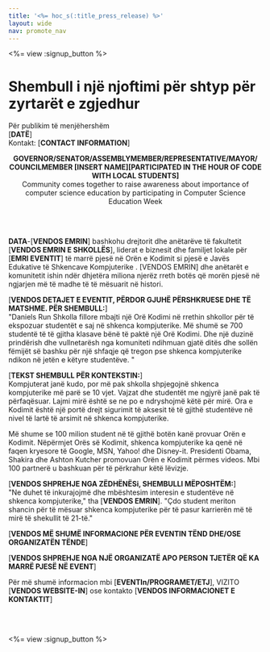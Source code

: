 ```yaml
---
title: '<%= hoc_s(:title_press_release) %>'
layout: wide
nav: promote_nav
---
```

<%= view :signup_button %>

# Shembull i një njoftimi për shtyp për zyrtarët e zgjedhur

Për publikim të menjëhershëm  
[**DATË**]  
Kontakt: [**CONTACT INFORMATION**]  
  


<strong>

<center>
  GOVERNOR/SENATOR/ASSEMBLYMEMBER/REPRESENTATIVE/MAYOR/ COUNCILMEMBER [INSERT NAME][PARTICIPATED IN THE HOUR OF CODE WITH LOCAL STUDENTS]</strong><br /> Community comes together to raise awareness about importance of computer science education by participating in Computer Science Education Week
</center>

<br /> <br /></p> 

<p>
  <strong>DATA</strong>-[<strong>VENDOS EMRIN</strong>] bashkohu drejtorit dhe anëtarëve të fakultetit [<strong>VENDOS EMRIN E SHKOLLËS</strong>], liderat e biznesit dhe familjet lokale për [<strong>EMRI EVENTIT</strong>] të marrë pjesë në Orën e Kodimit si pjesë e Javës Edukative të Shkencave Kompjuterike . [VENDOS EMRIN] dhe anëtarët e komunitetit ishin ndër dhjetëra miliona njerëz rreth botës që morën pjesë në ngjarjen më të madhe të të mësuarit në histori.
</p>

<p>
  [<strong>VENDOS DETAJET E EVENTIT, PËRDOR GJUHË PËRSHKRUESE DHE TË MATSHME. PËR SHEMBULL:</strong>]<br />"Daniels Run Shkolla fillore mbajti një Orë Kodimi në rrethin shkollor për të ekspozuar studentët e saj në shkenca kompjuterike. Më shumë se 700 studentë të të gjitha klasave bënë të paktë një Orë Kodimi. Dhe një duzinë prindërish dhe vullnetarësh nga komuniteti ndihmuan gjatë ditës dhe sollën fëmijët së bashku për një shfaqje që tregon pse shkenca kompjuterike ndikon në jetën e këtyre studentëve. "
</p>

<p>
  [<strong>TEKST SHEMBULL PËR KONTEKSTIN:</strong>]<br /> Kompjuterat janë kudo, por më pak shkolla shpjegojnë shkenca kompjuterike më parë se 10 vjet. Vajzat dhe studentët me ngjyrë janë pak të përfaqësuar. Lajmi mirë është se ne po e ndryshojmë këtë për mirë. Ora e Kodimit është një portë drejt sigurimit të aksesit të të gjithë studentëve në nivel të lartë të arsimit në shkenca kompjuterike.
</p>

<p>
  Më shume se 100 milion student në të gjithë botën kanë provuar Orën e Kodimit. Nëpërmjet Orës së Kodimit, shkenca kompjuterike ka qenë në faqen kryesore të Google, MSN, Yahoo! dhe Disney-it. Presidenti Obama, Shakira dhe Ashton Kutcher promovuan Orën e Kodimit përmes videos. Mbi 100 partnerë u bashkuan për të përkrahur këtë lëvizje.
</p>

<p>
  [<strong>VENDOS SHPREHJE NGA ZËDHËNËSi, SHEMBULLI MËPOSHTËM:</strong>]<br /> "Ne duhet të inkurajojmë dhe mbështesim interesin e studentëve në shkenca kompjuterike," tha [<strong>VENDOS EMRIN</strong>]. "Çdo student meriton shancin për të mësuar shkenca kompjuterike për të pasur karrierën më të mirë të shekullit të 21-të."
</p>

<p>
  [<strong>VENDOS MË SHUMË INFORMACIONE PËR EVENTIN TËND DHE/OSE ORGANIZATËN TËNDE</strong>]
</p>

<p>
  [<strong>VENDOS SHPREHJE NGA NJË ORGANIZATË APO PERSON TJETËR QË KA MARRË PJESË NË EVENT</strong>]
</p>

<p>
  Për më shumë informacion mbi [<strong>EVENTIn/PROGRAMET/ETJ</strong>], VIZITO [<strong>VENDOS WEBSITE-IN</strong>] ose kontakto [<strong>VENDOS INFORMACIONET E KONTAKTIT</strong>]
</p>

<p>
  <br /> <br />
</p>

<p>
  <%= view :signup_button %>
</p>